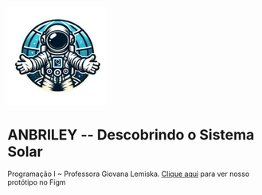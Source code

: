 <div>
<img src="img/Logo_legal.png" style=" text-align = "center">
<h1 style=" text-align = "center";">ANBRILEY -- Descobrindo o Sistema Solar</h1> 
</div>

Programação I ~ Professora Giovana Lemiska. 
<a href="https://www.figma.com/file/2yX2sdHfGEsvfJ2WOpeubH/Prot%C3%B3tipo----Atividade-1%C2%BA-Trimestre----Matem%C3%A1tica-II-(Programa%C3%A7%C3%A3o)?type=design&node-id=0%3A1&mode=design&t=AafsxR4EjFnpp9hC-1">Clique aqui</a> para ver nosso protótipo no Figm

